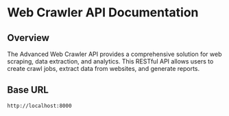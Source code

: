 # Web Crawler API Documentation

## Overview
The Advanced Web Crawler API provides a comprehensive solution for web scraping, data extraction, and analytics. This RESTful API allows users to create crawl jobs, extract data from websites, and generate reports.

## Base URL
```
http://localhost:8000
```